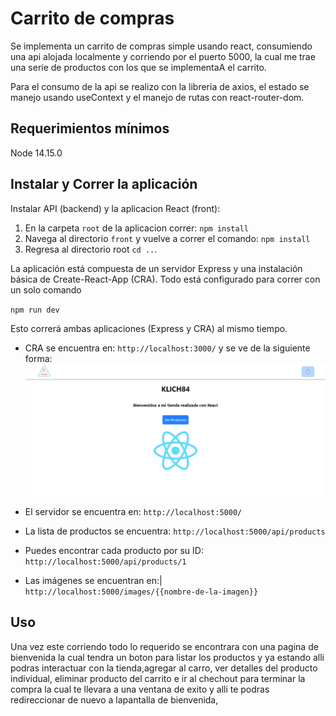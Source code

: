 # Carrito de compras

Se implementa un carrito de compras simple usando react, consumiendo una api alojada localmente y corriendo por el puerto 5000, la cual me trae una serie de productos con los que se implementaA el carrito.

Para el consumo de la api se realizo con la libreria de axios, el estado se manejo usando useContext y el manejo de rutas con react-router-dom.

## Requerimientos mínimos

Node 14.15.0

## Instalar y Correr la aplicación

Instalar API (backend) y la aplicacion React (front):

1. En la carpeta `root` de la aplicacion correr:
   `npm install`
2. Navega al directorio `front` y vuelve a correr el comando:
   `npm install`
3. Regresa al directorio root `cd ..`.

La aplicación está compuesta de un servidor Express y una instalación básica de Create-React-App (CRA). Todo está configurado para correr con un solo comando

`npm run dev`

Esto correrá ambas aplicaciones (Express y CRA) al mismo tiempo.

- CRA se encuentra en:
  `http://localhost:3000/`
 y se ve de la siguiente forma:
 ![Running app](/img/home.png)


- El servidor se encuentra en:
  `http://localhost:5000/`

- La lista de productos se encuentra:
  `http://localhost:5000/api/products`

- Puedes encontrar cada producto por su ID:
  `http://localhost:5000/api/products/1`

- Las imágenes se encuentran en:|
  `http://localhost:5000/images/{{nombre-de-la-imagen}}`


## Uso

Una vez este corriendo todo lo requerido se encontrara con una pagina de bienvenida la cual tendra un boton para listar los productos y ya estando alli podras interactuar con la tienda,agregar al carro, ver detalles del producto individual, eliminar producto del carrito e ir al chechout para terminar la compra la cual te llevara a una ventana de exito y alli te podras redireccionar de nuevo  a lapantalla de bienvenida,